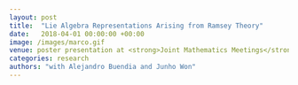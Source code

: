 ```yaml
---
layout: post
title:  "Lie Algebra Representations Arising from Ramsey Theory"
date:   2018-04-01 00:00:00 +00:00
image: /images/marco.gif
venue: poster presentation at <strong>Joint Mathematics Meetings</strong> by Mathematical Association of America
categories: research
authors: "with Alejandro Buendia and Junho Won"
---
```

